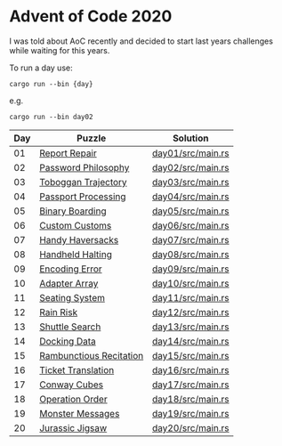 # Advent of Code 2020
I was told about AoC recently and decided to start last years challenges while waiting for this years.

To run a day use:

    cargo run --bin {day}

e.g.
    
    cargo run --bin day02

| Day | Puzzle | Solution |
|-----|--------|----------|
| 01 | [Report Repair](https://adventofcode.com/2020/day/1)             | [day01/src/main.rs](day01/src/main.rs) |
| 02 | [Password Philosophy](https://adventofcode.com/2020/day/2)       | [day02/src/main.rs](day02/src/main.rs) |
| 03 | [Toboggan Trajectory](https://adventofcode.com/2020/day/3)       | [day03/src/main.rs](day03/src/main.rs) |
| 04 | [Passport Processing](https://adventofcode.com/2020/day/4)       | [day04/src/main.rs](day04/src/main.rs) |
| 05 | [Binary Boarding](https://adventofcode.com/2020/day/5)           | [day05/src/main.rs](day05/src/main.rs) |
| 06 | [Custom Customs](https://adventofcode.com/2020/day/6)            | [day06/src/main.rs](day06/src/main.rs) |
| 07 | [Handy Haversacks](https://adventofcode.com/2020/day/7)          | [day07/src/main.rs](day07/src/main.rs) |
| 08 | [Handheld Halting](https://adventofcode.com/2020/day/8)          | [day08/src/main.rs](day08/src/main.rs) |
| 09 | [Encoding Error](https://adventofcode.com/2020/day/9)            | [day09/src/main.rs](day09/src/main.rs) |
| 10 | [Adapter Array](https://adventofcode.com/2020/day/10)            | [day10/src/main.rs](day10/src/main.rs) |
| 11 | [Seating System](https://adventofcode.com/2020/day/11)           | [day11/src/main.rs](day11/src/main.rs) |
| 12 | [Rain Risk](https://adventofcode.com/2020/day/12)                | [day12/src/main.rs](day12/src/main.rs) |
| 13 | [Shuttle Search](https://adventofcode.com/2020/day/13)           | [day13/src/main.rs](day13/src/main.rs) |
| 14 | [Docking Data](https://adventofcode.com/2020/day/14)             | [day14/src/main.rs](day14/src/main.rs) |
| 15 | [Rambunctious Recitation](https://adventofcode.com/2020/day/15)  | [day15/src/main.rs](day15/src/main.rs) |
| 16 | [Ticket Translation](https://adventofcode.com/2020/day/16)       | [day16/src/main.rs](day16/src/main.rs) |
| 17 | [Conway Cubes](https://adventofcode.com/2020/day/17)             | [day17/src/main.rs](day17/src/main.rs) |
| 18 | [Operation Order](https://adventofcode.com/2020/day/18)          | [day18/src/main.rs](day18/src/main.rs) |
| 19 | [Monster Messages](https://adventofcode.com/2020/day/19)         | [day19/src/main.rs](day19/src/main.rs) |
| 20 | [Jurassic Jigsaw](https://adventofcode.com/2020/day/20)          | [day20/src/main.rs](day20/src/main.rs) |